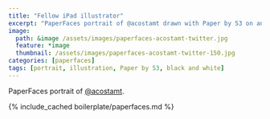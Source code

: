 ```yaml
---
title: "Fellow iPad illustrator"
excerpt: "PaperFaces portrait of @acostamt drawn with Paper by 53 on an iPad."
image: 
  path: &image /assets/images/paperfaces-acostamt-twitter.jpg 
  feature: *image
  thumbnail: /assets/images/paperfaces-acostamt-twitter-150.jpg
categories: [paperfaces]
tags: [portrait, illustration, Paper by 53, black and white]
---
```


PaperFaces portrait of [@acostamt](https://twitter.com/acostamt).

{% include_cached boilerplate/paperfaces.md %}
